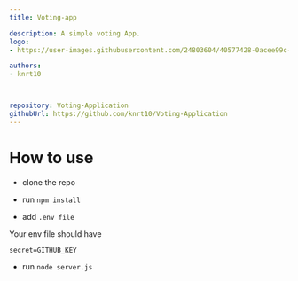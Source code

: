 ```yaml
---
title: Voting-app

description: A simple voting App. 
logo:
- https://user-images.githubusercontent.com/24803604/40577428-0acee99c-6123-11e8-92cc-8e8efcbcfae8.jpg

authors:
- knrt10



repository: Voting-Application
githubUrl: https://github.com/knrt10/Voting-Application
---
```


# How to use

- clone the repo

- run `npm install`

- add `.env file`

Your env file should have

```
secret=GITHUB_KEY
```

- run `node server.js`
